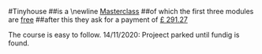 #Tinyhouse
##is a \newline [Masterclass](https://www.newline.co/tinyhouse)
##of which the first three modules are [free](https://www.newline.co/courses/the-newline-guide-to-building-your-first-graphql-server-with-node-and-typescript/welcome)
##after this they ask for a payment of [£ 291.27](https://www.newline.co/tinyhouse#pricing)

The course is easy to follow.
14/11/2020: Projeect parked until fundig is found.